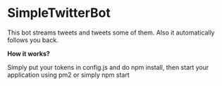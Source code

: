 # SimpleTwitterBot

This bot streams tweets and tweets some of them.
Also it automatically follows you back.

**How it works?**

Simply put your tokens in config.js and do npm install, then start your application using pm2 or simply npm start
